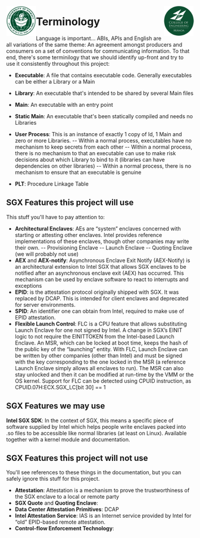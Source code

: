 <img src="https://github.com/Trusted-Execution/.github/blob/main/profile/UHMLogo.png"
     alt="CoE Logo" align="left" height="80" />
<img src="https://github.com/Trusted-Execution/.github/blob/main/profile/CollegeOfEngineering.png"
     alt="CoE Logo" align="right" width="80" />
# Terminology

Language is important... ABIs, APIs and English are all variations of the same theme:  An agreement amongst producers and consumers on a set of conventions for communicating information.  To that end, there's some terminilogy that we should identify up-front and try to use it consistently throughout this project:

- **Executable**:  A file that contains executable code.  Generally executables can be either a Library or a Main
- **Library**:  An executable that's intended to be shared by several Main files
- **Main**:  An executable with an entry point
- **Static Main**:  An executable that's been statically compiled and needs no Libraries
- **User Process**:  This is an instance of exactly 1 copy of ld, 1 Main and zero or more Libraries.
  -- Within a normal process, executables have no mechanism to keep secrets from each other
  -- Within a normal process, there is no mechanism to that an executable can use to make risk decisions about which Library to bind to it (libraries can have dependencies on other libraries)
  -- Within a normal process, there is no mechanism to ensure that an executable is genuine

- **PLT**:  Procedure Linkage Table


## SGX Features this project will use
This stuff you'll have to pay attention to:

- **Architectural Enclaves**:  AEs are “system” enclaves concerned with starting or attesting other enclaves. Intel provides reference implementations of these enclaves, though other companies may write their own.
  -- Provisioning Enclave
  -- Launch Enclave
  -- Quoting Enclave  (we will probably not use)
- **AEX** and **AEX-notify**: Asynchronous Enclave Exit Notify (AEX-Notify) is an architectural extension to
Intel SGX that allows SGX enclaves to be notified after an asynchronous enclave exit (AEX) has occurred. This mechanism can be used by enclave software to react to interrupts and exceptions
- **EPID**: is the attestation protocol originally shipped with SGX. It was replaced by DCAP.  This is intended for client enclaves and deprecated for server environments.
- **SPID**: An identifier one can obtain from Intel, required to make use of EPID attestation.
- **Flexible Launch Control**: FLC is a CPU feature that allows substituting Launch Enclave for one not signed by Intel. A change in SGX’s EINIT logic to not require the EINITTOKEN from the Intel-based Launch Enclave. An MSR, which can be locked at boot time, keeps the hash of the public key of the “launching” entity. With FLC, Launch Enclave can be written by other companies (other than Intel) and must be signed with the key corresponding to the one locked in the MSR (a reference Launch Enclave simply allows all enclaves to run). The MSR can also stay unlocked and then it can be modified at run-time by the VMM or the OS kernel. Support for FLC can be detected using CPUID instruction, as CPUID.07H:ECX.SGX_LC[bit 30] == 1

## SGX Features we may use
**Intel SGX SDK**: In the context of SGX, this means a specific piece of software supplied by Intel which helps people write enclaves packed into .so files to be accessible like normal libraries (at least on Linux). Available together with a kernel module and documentation.

## SGX Features this project will not use
You'll see references to these things in the documentation, but you can safely ignore this stuff for this project.
- **Attestation**:  Attestation is a mechanism to prove the trustworthiness of the SGX enclave to a local or remote party
- **SGX Quote** and **Quoting Enclave**:
- **Data Center Attestation Primitives**: DCAP
- **Intel Attestation Service**: IAS is an Internet service provided by Intel for “old” EPID-based remote attestation.
- **Control-flow Enforcement Technology**:  